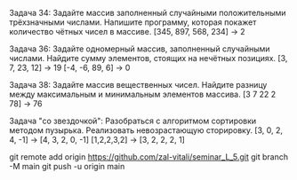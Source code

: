 ﻿Задача 34: Задайте массив заполненный случайными
положительными трёхзначными числами. Напишите
программу, которая покажет количество чётных чисел в
массиве.
[345, 897, 568, 234] -> 2

Задача 36: Задайте одномерный массив, заполненный
случайными числами. Найдите сумму элементов, стоящих на
нечётных позициях.
[3, 7, 23, 12] -> 19
[-4, -6, 89, 6] -> 0

Задача 38: Задайте массив вещественных чисел. Найдите
разницу между максимальным и минимальным элементов
массива.
[3 7 22 2 78] -> 76

Задача "со звездочкой": Разобраться с алгоритмом сортировки
методом пузырька. Реализовать невозрастающую сторировку.
[3, 0, 2, 4, -1] -> [4, 3, 2, 0, -1]
[1,2,2,3,2] -> [3, 2, 2, 2, 1]


git remote add origin https://github.com/zal-vitali/seminar_L_5.git
git branch -M main
git push -u origin main